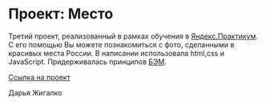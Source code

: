 # Проект: Место

Третий проект, реализованный в рамках обучения в [Яндекс.Практикум](https://practicum.yandex.ru/profile/web/). С его помощью Вы можете познакомиться с фото, сделанными в красивых места России.
  В написании использовала html,css и JavaScript.
  Придерживалась принципов [БЭМ](https://ru.bem.info/).
    
[Ссылка на проект](https://dzhigalko.github.io/mesto/)
    
Дарья Жигалко